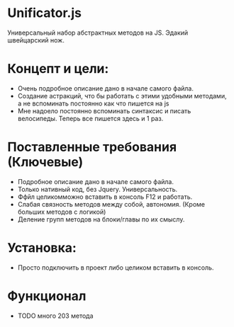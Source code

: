 # Unificator.js
Универсальный набор абстрактных методов на JS. Эдакий швейцарский нож.

# Концепт и цели:
- Очень подробное описание дано в начале самого файла.
- Создание астракций, что бы работать с этими удобными методами, а не вспоминать постоянно как что пишется на js
- Мне надоело постоянно вспоминать синтаксис и писать велосипеды. Теперь все пишется здесь и 1 раз.

# Поставленные требования (Ключевые)
- Подробное описание дано в начале самого файла.
- Только нативный код, без Jquery. Универсальность.
- Ффйл целикомможно вставить в консоль F12 и работать.
- Слабая связность методов между собой, автономия. (Кроме больших методов с логикой)
- Деление групп методов на блоки/главы по их смыслу.

# Установка:
- Просто подключить в проект либо целиком вставить в консоль.

# Функционал
- TODO много  203 метода
